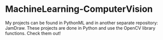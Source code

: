 # MachineLearning-ComputerVision

My projects can be found in PythonML and in another separate repository: JamDraw. 
These projects are done in Python and use the OpenCV library functions. Check them out!
